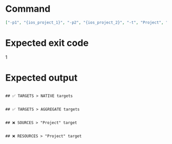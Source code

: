 # Command
```json
["-p1", "{ios_project_1}", "-p2", "{ios_project_2}", "-t", "Project", "-f", "markdown"]
```

# Expected exit code
1

# Expected output
```

## ✅ TARGETS > NATIVE targets


## ✅ TARGETS > AGGREGATE targets


## ❌ SOURCES > "Project" target


## ❌ RESOURCES > "Project" target



```
